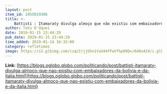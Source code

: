 ```yaml
---
layout: post
item_id: 2455019306
title: >-
    Battisti : Itamaraty divulga almoço que não existiu com embaixadores da Bolívia e da Itália : Politicando
author: Tatu D'Oquei
date: 2019-01-15 23:44:29
pub_date: 2019-01-15 23:44:29
time_added: 2019-01-14 16:33:00
category: refletimos
image: https://s2.glbimg.com/czqzIrjjUSn1toU44fFwVfhp09Q=/640x424/i.glbimg.com/og/ig/infoglobo1/f/original/2019/01/14/80628898_italian_former_communist_militant_cesare_battisti_c_wanted_in_rome_for_four_murders_attribu.jpg
---
```


**Link:** [https://blogs.oglobo.globo.com/politicando/post/battisti-itamaraty-divulga-almoco-que-nao-existiu-com-embaixadores-da-bolivia-e-da-italia.html](https://blogs.oglobo.globo.com/politicando/post/battisti-itamaraty-divulga-almoco-que-nao-existiu-com-embaixadores-da-bolivia-e-da-italia.html)

